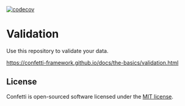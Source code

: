 [![codecov](https://codecov.io/gh/confetti-framework/validation/branch/main/graph/badge.svg?token=JWQJH4R1SF)](https://codecov.io/gh/confetti-framework/validation)

# Validation
Use this repository to validate your data.

https://confetti-framework.github.io/docs/the-basics/validation.html

## License

Confetti is open-sourced software licensed under the [MIT license](https://opensource.org/licenses/MIT).
